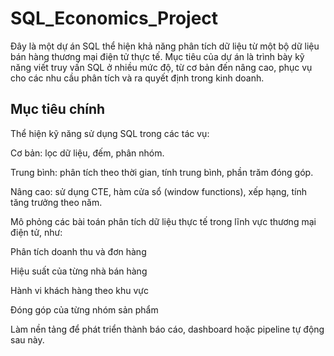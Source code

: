 # SQL_Economics_Project
Đây là một dự án SQL thể hiện khả năng phân tích dữ liệu từ một bộ dữ liệu bán hàng thương mại điện tử thực tế. Mục tiêu của dự án là trình bày kỹ năng viết truy vấn SQL ở nhiều mức độ, từ cơ bản đến nâng cao, phục vụ cho các nhu cầu phân tích và ra quyết định trong kinh doanh.
## Mục tiêu chính
Thể hiện kỹ năng sử dụng SQL trong các tác vụ:

Cơ bản: lọc dữ liệu, đếm, phân nhóm.

Trung bình: phân tích theo thời gian, tính trung bình, phần trăm đóng góp.

Nâng cao: sử dụng CTE, hàm cửa sổ (window functions), xếp hạng, tính tăng trưởng theo năm.

Mô phỏng các bài toán phân tích dữ liệu thực tế trong lĩnh vực thương mại điện tử, như:

Phân tích doanh thu và đơn hàng

Hiệu suất của từng nhà bán hàng

Hành vi khách hàng theo khu vực

Đóng góp của từng nhóm sản phẩm

Làm nền tảng để phát triển thành báo cáo, dashboard hoặc pipeline tự động sau này.
